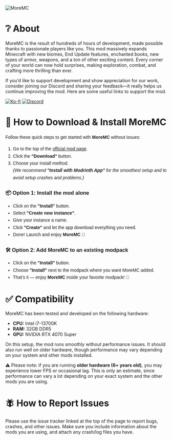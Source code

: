 ![MoreMC](https://cdn.modrinth.com/data/cached_images/c2e18711f6ab87aa48ea5d1f3a94276c1a9a77ee.png)

# **❔ About**
MoreMC is the result of hundreds of hours of development, made possible thanks to passionate players like you. 
This mod massively expands Minecraft with new biomes, End Update features, enchanted books, new types of armor, weapons, and a ton of other exciting content.
Every corner of your world can now hold surprises, making exploration, combat, and crafting more thrilling than ever.

If you’d like to support development and show appreciation for our work, consider joining our Discord and sharing your feedback—it really helps us continue improving the mod.
Here are some useful links to support the mod.

<div style="white-space:nowrap;">
  <a href="https://www.ko-fi.com/m4nd3l" rel="Ko-fi" style="display:inline-block;">
    <img src="https://cdn.modrinth.com/data/cached_images/b888841adf2a7d4d76c5274d634c205ee88e9e20.png"
      alt="Ko-fi">
  </a>
  <a href="https://dsc.gg/moremc-mod" rel="Discord" style="display:inline-block; margin-right:20px;">
    <img src="https://cdn.modrinth.com/data/cached_images/de7f2f606702569cd98fc1f6a0b29dbf817dd870.png" 
      alt="Discord">
  </a>
</div>

# **🚀 How to Download & Install MoreMC**

<div style="font-family: Arial, sans-serif; line-height: 1.6; max-width: 700px;">
  <p>Follow these quick steps to get started with <strong>MoreMC</strong> without issues:</p>

  <ol>
    <li>
      Go to the top of the 
      <a href="https://modrinth.com/project/moremc" 
        style="text-decoration: underline; "target="_blank">official mod page</a>.
    </li>
    <li>Click the <strong>"Download"</strong> button.</li>
    <li>
      Choose your install method.  
      <br><em>(We recommend <strong>"Install with Modrinth App"</strong> for the smoothest setup and to avoid setup crashes and problems.)</em>
    </li>
  </ol>

  <h3>📦 Option 1: Install the mod alone</h3>
  <ul>
    <li>Click on the <strong>"Install"</strong> button.</li>
    <li>Select <strong>"Create new instance"</strong>.</li>
    <li>Give your instance a name.</li>
    <li>Click <strong>"Create"</strong> and let the app download everything you need.</li>
    <li>Done! Launch and enjoy <strong>MoreMC</strong> 🎉</li>
  </ul>

  <h3>🛠️ Option 2: Add MoreMC to an existing modpack</h3>
  <ul>
    <li>Click on the <strong>"Install"</strong> button.</li>
    <li>Choose <strong>"Install"</strong> next to the modpack where you want MoreMC added.</li>
    <li>That’s it — enjoy <strong>MoreMC</strong> inside your favorite modpack! 🚀</li>
  </ul>
</div>

# **✅ Compatibility**

MoreMC has been tested and developed on the following hardware:  
- **CPU:** Intel i7-13700K  
- **RAM:** 32GB DDR5  
- **GPU:** NVIDIA RTX 4070 Super  

On this setup, the mod runs smoothly without performance issues. It should also run well on older hardware, though performance may vary depending on your system and other mods installed.

⚠️ Please note: if you are running **older hardware (6+ years old)**, you may experience lower FPS or occasional lag. This is only an estimate, since performance can vary a lot depending on your exact system and the other mods you are using.

# **🪰 How to Report Issues**

Please use the issue tracker linked at the top of the page to report bugs, crashes, and other issues. Make sure you include information about the mods you are using, and attach any crash/log files you have.
